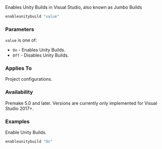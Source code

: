 Enables Unity Builds in Visual Studio, also known as Jumbo Builds

```lua
enableunitybuild "value"
```

### Parameters ###

`value` is one of:
* `On`  - Enables Unity Builds.
* `Off` - Disables Unity Builds.

### Applies To ###

Project configurations.

### Availability ###

Premake 5.0 and later. Versions are currently only implemented for Visual Studio 2017+.

### Examples ###

Enable Unity Builds.

```lua
enableunitybuild "On"
```
